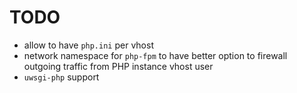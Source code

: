 # TODO

* allow to have `php.ini` per vhost
* network namespace for `php-fpm` to have better option to firewall
  outgoing traffic from PHP instance vhost user
* `uwsgi-php` support
